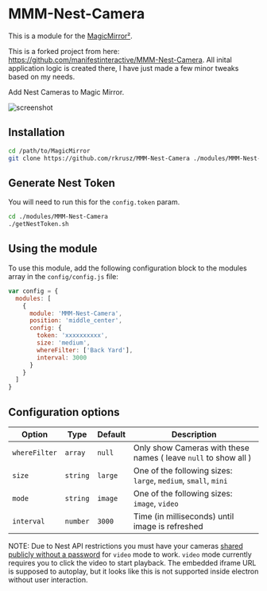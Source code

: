 # MMM-Nest-Camera

This is a module for the [MagicMirror²](https://github.com/MichMich/MagicMirror/).

This is a forked project from here: https://github.com/manifestinteractive/MMM-Nest-Camera.
All inital application logic is created there, I have just made a few minor tweaks based on my needs.

Add Nest Cameras to Magic Mirror.

![screenshot](https://peter.build/magic-mirror/mmm-nest-camera.png?v=1.0.0)

## Installation

```bash
cd /path/to/MagicMirror
git clone https://github.com/rkrusz/MMM-Nest-Camera ./modules/MMM-Nest-Camera
```

## Generate Nest Token

You will need to run this for the `config.token` param.

```bash
cd ./modules/MMM-Nest-Camera
./getNestToken.sh
```

## Using the module

To use this module, add the following configuration block to the modules array in the `config/config.js` file:

```js
var config = {
  modules: [
    {
      module: 'MMM-Nest-Camera',
      position: 'middle_center',
      config: {
        token: 'xxxxxxxxxx',
        size: 'medium',
        whereFilter: ['Back Yard'],
		interval: 3000
      }
    }
  ]
}
```

## Configuration options

Option        | Type     | Default | Description
--------------|----------|---------|--------------------------------------------------------------
`whereFilter` | `array`  | `null`  | Only show Cameras with these names ( leave `null` to show all )
`size`        | `string` | `large` | One of the following sizes: `large`, `medium`, `small`, `mini`
`mode`        | `string` | `image` | One of the following sizes: `image`, `video`
`interval`    | `number` | `3000`  | Time (in milliseconds) until image is refreshed

NOTE:  Due to Nest API restrictions you must have your cameras [shared publicly without a password](https://nest.com/support/article/How-do-I-make-my-Nest-Cam-video-public-or-private#without-password) for `video` mode to work. `video` mode currently requires you to click the video to start playback.  The embedded iframe URL is supposed to autoplay, but it looks like this is not supported inside electron without user interaction.